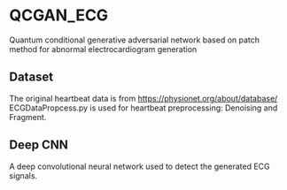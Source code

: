 # QCGAN_ECG
Quantum conditional generative adversarial network based on patch method for abnormal electrocardiogram generation

## Dataset
The original heartbeat data is from https://physionet.org/about/database/
ECGDataPropcess.py is used for heartbeat preprocessing: Denoising and Fragment.

## Deep CNN
A deep convolutional neural network used to detect the generated ECG signals.
